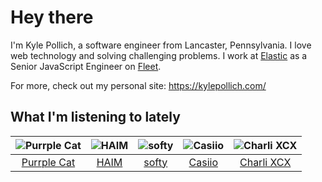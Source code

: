 # Hey there


I'm Kyle Pollich, a software engineer from Lancaster, Pennsylvania. I love web technology and solving challenging problems.
I work at [Elastic](https://www.elastic.co/) as a Senior JavaScript Engineer on [Fleet](https://www.elastic.co/guide/en/fleet/current/fleet-overview.html).

For more, check out my personal site: https://kylepollich.com/

## What I'm listening to lately

<!-- begin artists -->
  |![Purrple Cat](https://i.scdn.co/image/ab6761610000f1786cd75d73b76d8c3d14fee48a)|![HAIM](https://i.scdn.co/image/ab6761610000f178a688abfbbed1037befa47232)|![softy](https://i.scdn.co/image/ab6761610000f1783ed26cd944be61cf5628f157)|![Casiio](https://i.scdn.co/image/ab6761610000f17869ab85a6fb28bf699c7794c7)|![Charli XCX](https://i.scdn.co/image/ab6761610000f178576cb43281160e345f728b71)|
  |:---:|:---:|:---:|:---:|:---:|
  |[Purrple Cat](https://open.spotify.com/artist/73aKnLT4O8G2pBEfdlQzrE)|[HAIM](https://open.spotify.com/artist/4Ui2kfOqGujY81UcPrb5KE)|[softy](https://open.spotify.com/artist/0wcen0V8FgQu6xYupnZMbB)|[Casiio](https://open.spotify.com/artist/5zUSfxfP1NETZiaWt0Ui0a)|[Charli XCX](https://open.spotify.com/artist/25uiPmTg16RbhZWAqwLBy5)|
<!-- end artists -->
